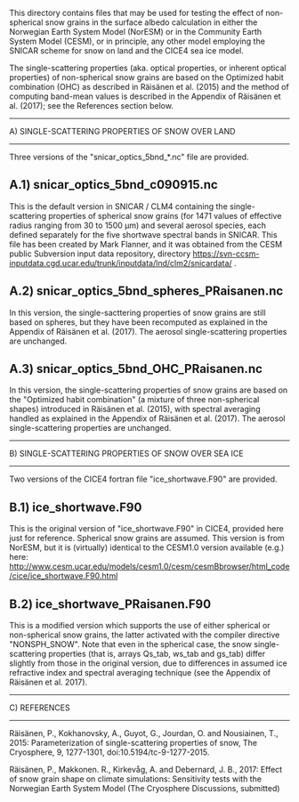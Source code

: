 
This directory contains files that may be used for testing the effect of
non-spherical snow grains in the surface albedo calculation in either 
the Norwegian Earth System Model (NorESM) or in the Community Earth System 
Model (CESM), or in principle, any other model employing the SNICAR scheme
for snow on land and the CICE4 sea ice model.

The single-scattering properties (aka. optical properties, or inherent optical properties) 
of non-spherical snow grains are based on the Optimized habit combination (OHC) as described 
in Räisänen et al. (2015) and the method of computing band-mean values is described in the 
Appendix of Räisänen et al. (2017); see the References section below.

**************************************************
A) SINGLE-SCATTERING PROPERTIES OF SNOW OVER LAND
**************************************************

Three versions of the "snicar_optics_5bnd_*.nc" file are provided.

A.1) snicar_optics_5bnd_c090915.nc
----------------------------------
This is the default version in SNICAR / CLM4 containing the single-scattering
properties of spherical snow grains (for 1471 values of effective radius
ranging from 30 to 1500 µm) and several aerosol species, each defined
separately for the five shortwave spectral bands in SNICAR. This file has
been created by Mark Flanner, and it was obtained from the CESM public 
Subversion input data repository, directory
https://svn-ccsm-inputdata.cgd.ucar.edu/trunk/inputdata/lnd/clm2/snicardata/ .

A.2) snicar_optics_5bnd_spheres_PRaisanen.nc
--------------------------------------------
In this version, the single-sacttering properties of snow grains are still based
on spheres, but they have been recomputed as explained in the Appendix
of Räisänen et al. (2017). The aerosol single-scattering properties are unchanged.

A.3) snicar_optics_5bnd_OHC_PRaisanen.nc
----------------------------------------
In this version, the single-scattering properties of snow grains are based on
the "Optimized habit combination" (a mixture of three non-spherical shapes)
introduced in Räisänen et al. (2015), with spectral averaging handled
as explained in the Appendix of Räisänen et al. (2017). The aerosol single-scattering
properties are unchanged.

*****************************************************
B) SINGLE-SCATTERING PROPERTIES OF SNOW OVER SEA ICE
*****************************************************

Two versions of the CICE4 fortran file "ice_shortwave.F90" are provided.

B.1) ice_shortwave.F90 
--------------------------
This is the original version of "ice_shortwave.F90" in CICE4,
provided here just for reference. Spherical snow grains are assumed. This
version is from NorESM, but it is (virtually) identical to the CESM1.0 version
available (e.g.) here:
http://www.cesm.ucar.edu/models/cesm1.0/cesm/cesmBbrowser/html_code/cice/ice_shortwave.F90.html

B.2) ice_shortwave_PRaisanen.F90
------------------------------
This is a modified version which supports the use of either spherical or 
non-spherical snow grains, the latter activated with the compiler directive 
"NONSPH_SNOW". Note that even in the spherical case, the snow single-scattering
properties (that is, arrays Qs_tab, ws_tab and gs_tab) differ slightly
from those in the original version, due to differences in assumed
ice refractive index and spectral averaging technique (see the Appendix
of Räisänen et al. 2017).

*************
C) REFERENCES
*************

Räisänen, P., Kokhanovsky, A., Guyot, G., Jourdan, O. and Nousiainen, T., 2015:
Parameterization of single-scattering properties of snow, The Cryosphere, 9, 
1277-1301, doi:10.5194/tc-9-1277-2015.

Räisänen, P., Makkonen. R., Kirkevåg, A. and Debernard, J. B., 2017:
Effect of snow grain shape on climate simulations: Sensitivity tests
with the Norwegian Earth System Model (The Cryosphere Discussions, submitted)
